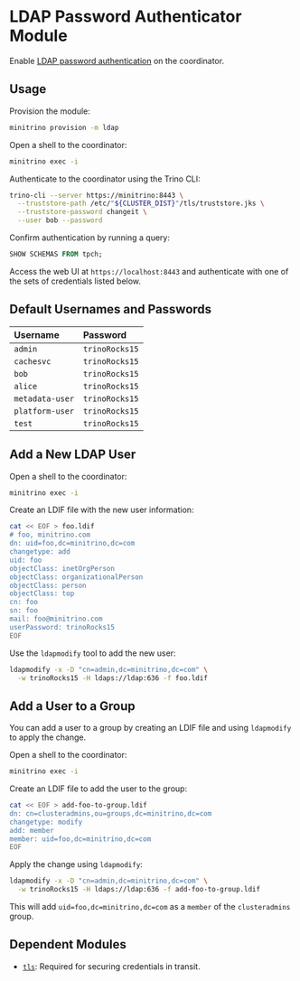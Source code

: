 # LDAP Password Authenticator Module

Enable [LDAP password
authentication](https://trino.io/docs/current/security/ldap.html) on the
coordinator.

## Usage

Provision the module:

```sh
minitrino provision -m ldap
```

Open a shell to the coordinator:

```sh
minitrino exec -i
```

Authenticate to the coordinator using the Trino CLI:

```sh
trino-cli --server https://minitrino:8443 \
  --truststore-path /etc/"${CLUSTER_DIST}"/tls/truststore.jks \
  --truststore-password changeit \
  --user bob --password
```

Confirm authentication by running a query:

```sql
SHOW SCHEMAS FROM tpch;
```

Access the web UI at `https://localhost:8443` and authenticate with one of the
sets of credentials listed below.

## Default Usernames and Passwords

| Username | Password |
|:-----------------|:---------------|
| `admin` | `trinoRocks15` |
| `cachesvc` | `trinoRocks15` |
| `bob` | `trinoRocks15` |
| `alice` | `trinoRocks15` |
| `metadata-user` | `trinoRocks15` |
| `platform-user` | `trinoRocks15` |
| `test` | `trinoRocks15` |

## Add a New LDAP User

Open a shell to the coordinator:

```sh
minitrino exec -i
```

Create an LDIF file with the new user information:

```sh
cat << EOF > foo.ldif
# foo, minitrino.com
dn: uid=foo,dc=minitrino,dc=com
changetype: add
uid: foo
objectClass: inetOrgPerson
objectClass: organizationalPerson
objectClass: person
objectClass: top
cn: foo
sn: foo
mail: foo@minitrino.com
userPassword: trinoRocks15
EOF
```

Use the `ldapmodify` tool to add the new user:

```sh
ldapmodify -x -D "cn=admin,dc=minitrino,dc=com" \
  -w trinoRocks15 -H ldaps://ldap:636 -f foo.ldif
```

## Add a User to a Group

You can add a user to a group by creating an LDIF file and using `ldapmodify` to
apply the change.

Open a shell to the coordinator:

```sh
minitrino exec -i
```

Create an LDIF file to add the user to the group:

```sh
cat << EOF > add-foo-to-group.ldif
dn: cn=clusteradmins,ou=groups,dc=minitrino,dc=com
changetype: modify
add: member
member: uid=foo,dc=minitrino,dc=com
EOF
```

Apply the change using `ldapmodify`:

```sh
ldapmodify -x -D "cn=admin,dc=minitrino,dc=com" \
  -w trinoRocks15 -H ldaps://ldap:636 -f add-foo-to-group.ldif
```

This will add `uid=foo,dc=minitrino,dc=com` as a `member` of the `clusteradmins`
group.

## Dependent Modules

- [`tls`](../tls/readme.md): Required for securing credentials in transit.
